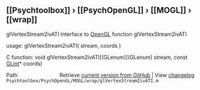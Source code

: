 ## [[Psychtoolbox]] &#8250; [[PsychOpenGL]] &#8250; [[MOGL]] &#8250; [[wrap]]

glVertexStream2ivATI  Interface to [OpenGL](OpenGL) function glVertexStream2ivATI  
  
usage:  glVertexStream2ivATI( stream, coords )  
  
C function:  void glVertexStream2ivATI[(GLenum]((GLenum) stream, const [GLint](GLint)\* coords)  




<div class="code_header" style="text-align:right;">
  <span style="float:left;">Path&nbsp;&nbsp;</span> <span class="counter">Retrieve <a href=
  "https://raw.github.com/Psychtoolbox-3/Psychtoolbox-3/beta/Psychtoolbox/PsychOpenGL/MOGL/wrap/glVertexStream2ivATI.m">current version from GitHub</a> | View <a href=
  "https://github.com/Psychtoolbox-3/Psychtoolbox-3/commits/beta/Psychtoolbox/PsychOpenGL/MOGL/wrap/glVertexStream2ivATI.m">changelog</a></span>
</div>
<div class="code">
  <code>Psychtoolbox/PsychOpenGL/MOGL/wrap/glVertexStream2ivATI.m</code>
</div>

